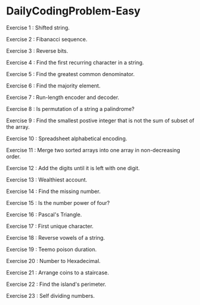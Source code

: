 # DailyCodingProblem-Easy
Exercise 1 : Shifted string.

Exercise 2 : Fibanacci sequence.

Exercise 3 : Reverse bits. 

Exercise 4 : Find the first recurring character in a string.

Exercise 5 : Find the greatest common denominator.

Exercise 6 : Find the majority element. 

Exercise 7 : Run-length encoder and decoder.

Exercise 8 : Is permutation of a string a palindrome? 

Exercise 9 : Find the smallest postive integer that is not the sum of subset of the array.

Exercise 10 : Spreadsheet alphabetical encoding.

Exercise 11 : Merge two sorted arrays into one array in non-decreasing order.

Exercise 12 : Add the digits until it is left with one digit.

Exercise 13 : Wealthiest account.

Exercise 14 : Find the missing number.

Exercise 15 : Is the number power of four?

Exercise 16 : Pascal's Triangle.

Exercise 17 : First unique character.

Exercise 18 : Reverse vowels of a string.

Exercise 19 : Teemo poison duration.

Exercise 20 : Number to Hexadecimal.

Exercise 21 : Arrange coins to a staircase. 

Exercise 22 : Find the island's perimeter.

Exercise 23 : Self dividing numbers.